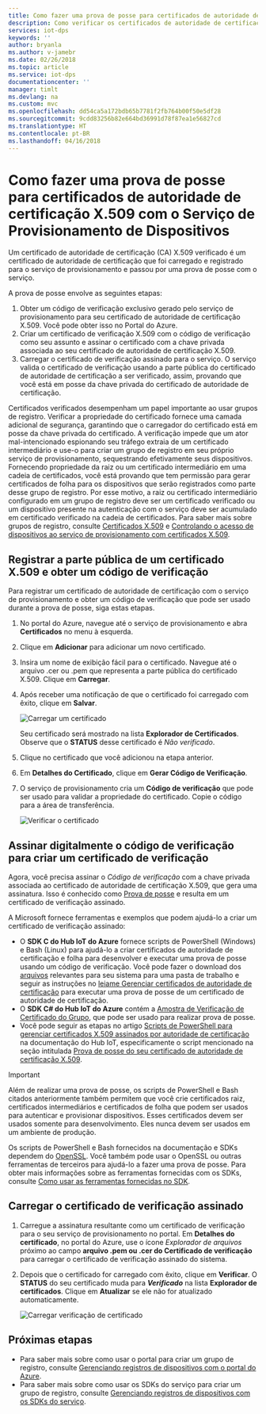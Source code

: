 ```yaml
---
title: Como fazer uma prova de posse para certificados de autoridade de certificação X.509 com o Serviço de Provisionamento de Dispositivos no Hub IoT do Azure | Microsoft Docs
description: Como verificar os certificados de autoridade de certificação X.509 com o serviço DPS
services: iot-dps
keywords: ''
author: bryanla
ms.author: v-jamebr
ms.date: 02/26/2018
ms.topic: article
ms.service: iot-dps
documentationcenter: ''
manager: timlt
ms.devlang: na
ms.custom: mvc
ms.openlocfilehash: dd54ca5a172bdb65b7781f2fb764b00f50e5df28
ms.sourcegitcommit: 9cdd83256b82e664bd36991d78f87ea1e56827cd
ms.translationtype: HT
ms.contentlocale: pt-BR
ms.lasthandoff: 04/16/2018
---
```

# <a name="how-to-do-proof-of-possession-for-x509-ca-certificates-with-your-device-provisioning-service"></a>Como fazer uma prova de posse para certificados de autoridade de certificação X.509 com o Serviço de Provisionamento de Dispositivos

Um certificado de autoridade de certificação (CA) X.509 verificado é um certificado de autoridade de certificação que foi carregado e registrado para o serviço de provisionamento e passou por uma prova de posse com o serviço. 

A prova de posse envolve as seguintes etapas:
1. Obter um código de verificação exclusivo gerado pelo serviço de provisionamento para seu certificado de autoridade de certificação X.509. Você pode obter isso no Portal do Azure.
2. Criar um certificado de verificação X.509 com o código de verificação como seu assunto e assinar o certificado com a chave privada associada ao seu certificado de autoridade de certificação X.509.
3. Carregar o certificado de verificação assinado para o serviço. O serviço valida o certificado de verificação usando a parte pública do certificado de autoridade de certificação a ser verificado, assim, provando que você está em posse da chave privada do certificado de autoridade de certificação.

Certificados verificados desempenham um papel importante ao usar grupos de registro. Verificar a propriedade do certificado fornece uma camada adicional de segurança, garantindo que o carregador do certificado está em posse da chave privada do certificado. A verificação impede que um ator mal-intencionado espionando seu tráfego extraia de um certificado intermediário e use-o para criar um grupo de registro em seu próprio serviço de provisionamento, sequestrando efetivamente seus dispositivos. Fornecendo propriedade da raiz ou um certificado intermediário em uma cadeia de certificados, você está provando que tem permissão para gerar certificados de folha para os dispositivos que serão registrados como parte desse grupo de registro. Por esse motivo, a raiz ou certificado intermediário configurado em um grupo de registro deve ser um certificado verificado ou um dispositivo presente na autenticação com o serviço deve ser acumulado em certificado verificado na cadeia de certificados. Para saber mais sobre grupos de registro, consulte [Certificados X.509](concepts-security.md#x509-certificates) e [Controlando o acesso de dispositivos ao serviço de provisionamento com certificados X.509](concepts-security.md#controlling-device-access-to-the-provisioning-service-with-x509-certificates).

## <a name="register-the-public-part-of-an-x509-certificate-and-get-a-verification-code"></a>Registrar a parte pública de um certificado X.509 e obter um código de verificação

Para registrar um certificado de autoridade de certificação com o serviço de provisionamento e obter um código de verificação que pode ser usado durante a prova de posse, siga estas etapas. 

1. No portal do Azure, navegue até o serviço de provisionamento e abra **Certificados** no menu à esquerda. 
2. Clique em **Adicionar** para adicionar um novo certificado.
3. Insira um nome de exibição fácil para o certificado. Navegue até o arquivo .cer ou .pem que representa a parte pública do certificado X.509. Clique em **Carregar**.
4. Após receber uma notificação de que o certificado foi carregado com êxito, clique em **Salvar**.

    ![Carregar um certificado](./media/how-to-verify-certificates/add-new-cert.png)  

   Seu certificado será mostrado na lista **Explorador de Certificados**. Observe que o **STATUS** desse certificado é *Não verificado*.

5. Clique no certificado que você adicionou na etapa anterior.

6. Em **Detalhes do Certificado**, clique em **Gerar Código de Verificação**.

7. O serviço de provisionamento cria um **Código de verificação** que pode ser usado para validar a propriedade do certificado. Copie o código para a área de transferência. 

   ![Verificar o certificado](./media/how-to-verify-certificates/verify-cert.png)  

## <a name="digitally-sign-the-verification-code-to-create-a-verification-certificate"></a>Assinar digitalmente o código de verificação para criar um certificado de verificação

Agora, você precisa assinar o *Código de verificação* com a chave privada associada ao certificado de autoridade de certificação X.509, que gera uma assinatura. Isso é conhecido como [Prova de posse](https://tools.ietf.org/html/rfc5280#section-3.1) e resulta em um certificado de verificação assinado.

A Microsoft fornece ferramentas e exemplos que podem ajudá-lo a criar um certificado de verificação assinado: 

- O **SDK C do Hub IoT do Azure** fornece scripts de PowerShell (Windows) e Bash (Linux) para ajudá-lo a criar certificados de autoridade de certificação e folha para desenvolver e executar uma prova de posse usando um código de verificação. Você pode fazer o download dos [arquivos](https://github.com/Azure/azure-iot-sdk-c/tree/master/tools/CACertificates) relevantes para seu sistema para uma pasta de trabalho e seguir as instruções no [leiame Gerenciar certificados de autoridade de certificação](https://github.com/Azure/azure-iot-sdk-c/blob/master/tools/CACertificates/CACertificateOverview.md) para executar uma prova de posse de um certificado de autoridade de certificação. 
- O **SDK C# do Hub IoT do Azure** contém a [Amostra de Verificação de Certificado do Grupo](https://github.com/Azure/azure-iot-sdk-csharp/tree/master/provisioning/service/samples/GroupCertificateVerificationSample), que pode ser usado para realizar prova de posse.
- Você pode seguir as etapas no artigo [Scripts de PowerShell para gerenciar certificados X.509 assinados por autoridade de certificação](https://docs.microsoft.com/en-us/azure/iot-hub/iot-hub-security-x509-create-certificates) na documentação do Hub IoT, especificamente o script mencionado na seção intitulada [Prova de posse do seu certificado de autoridade de certificação X.509](https://docs.microsoft.com/en-us/azure/iot-hub/iot-hub-security-x509-create-certificates#signverificationcode).
 
> [!IMPORTANT]
> Além de realizar uma prova de posse, os scripts de PowerShell e Bash citados anteriormente também permitem que você crie certificados raiz, certificados intermediários e certificados de folha que podem ser usados para autenticar e provisionar dispositivos. Esses certificados devem ser usados somente para desenvolvimento. Eles nunca devem ser usados em um ambiente de produção. 

Os scripts de PowerShell e Bash fornecidos na documentação e SDKs dependem do [OpenSSL](https://www.openssl.org/). Você também pode usar o OpenSSL ou outras ferramentas de terceiros para ajudá-lo a fazer uma prova de posse. Para obter mais informações sobre as ferramentas fornecidas com os SDKs, consulte [Como usar as ferramentas fornecidas no SDK](how-to-use-sdk-tools.md). 


## <a name="upload-the-signed-verification-certificate"></a>Carregar o certificado de verificação assinado

1. Carregue a assinatura resultante como um certificado de verificação para o seu serviço de provisionamento no portal. Em **Detalhes do certificado**, no portal do Azure, use o ícone _Explorador de arquivos_ próximo ao campo **arquivo .pem ou .cer do Certificado de verificação** para carregar o certificado de verificação assinado do sistema.

2. Depois que o certificado for carregado com êxito, clique em **Verificar**. O **STATUS** do seu certificado muda para **_Verificado_** na lista **Explorador de certificados**. Clique em **Atualizar** se ele não for atualizado automaticamente.

   ![Carregar verificação de certificado](./media/how-to-verify-certificates/upload-cert-verification.png)  

## <a name="next-steps"></a>Próximas etapas

- Para saber mais sobre como usar o portal para criar um grupo de registro, consulte [Gerenciando registros de dispositivos com o portal do Azure](how-to-manage-enrollments.md).
- Para saber mais sobre como usar os SDKs do serviço para criar um grupo de registro, consulte [Gerenciando registros de dispositivos com os SDKs do serviço](how-to-manage-enrollments-sdks.md).











